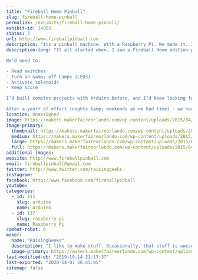 ```yaml
---
title: "Fireball Home Pinball"
slug: fireball-home-pinball
permalink: /exhibits/fireball-home-pinball/
exhibit-id: 34003
status: 3
url: http://www.fireballpinball.com
description: "Its a pinball machine. With a Raspberry Pi. We made it. It's awesome."
description-long: "It all started when… I saw a Fireball Home edition playfield on eBay locally – I purchased it ($135!) with the intent of lighting the lamps with an Arduino, framing it, and hanging it on the wall of my office. My boys saw it and asked “can you make it play?” – Now this was either an innocent question – or a challenge by my sons. Not one to let a challenge go unanswered, I started thinking about the problem – how hard could it be?

We’d need to:

- Read switches
- Turn on &amp; off Lamps (LEDs)
- Activate solenoids
- Keep score

I’d built complex projects with Arduino before, and I’d been looking for a Raspberry Pi GPIO project. I’d purchased some when they first launched, but STILL hadn’t done GPIO work. We’d just finished teaching our first Intro to Raspberry Pi classes at FamiLAB, so I was really excited to try it.

After a year+ of effort (nights &amp; weekends as we had time) - we had a playable pinball machine. Its still a little buggy, but we love it, and we hope you will too :)"
location: Unassigned
image: https://makers.makerfaireorlando.com/wp-content/uploads/2015/04/fireball1.jpg
image-primary:
  thumbnail: https://makers.makerfaireorlando.com/wp-content/uploads/2015/04/fireball1-150x150.jpg
  medium: https://makers.makerfaireorlando.com/wp-content/uploads/2015/04/fireball1-300x225.jpg
  large: https://makers.makerfaireorlando.com/wp-content/uploads/2015/04/fireball1.jpg
  full: https://makers.makerfaireorlando.com/wp-content/uploads/2015/04/fireball1.jpg
additional-images:
website: http://www.fireballpinball.com
email: fireballpinball@gmail.com
twitter: http://www.twitter.com/raisinggeeks
instagram: 
facebook: http://www.facebook.com/fireballpinball
youtube: 
categories:
  - id: 111
    slug: arduino
    name: Arduino
  - id: 137
    slug: raspberry-pi
    name: Raspberry Pi
combat-robot: 0
maker:
  name: "RaisingGeeks"
  description: "I like to make stuff. Occasionally, that stuff is awesome :')"
  image-primary: https://makers.makerfaireorlando.com/wp-content/uploads/2015/06/ic_familab_shirt_450x550.png
last-modified-db: "2019-10-14 21:17:37"
last-exported: "2020-14-07 20:45:05"
sitemap: false
---
```

